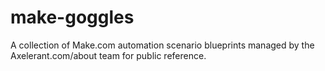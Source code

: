 # make-goggles

A collection of Make.com automation scenario blueprints managed by the Axelerant.com/about team for public reference.
